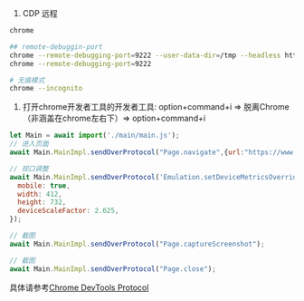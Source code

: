 
1. CDP 远程 
```sh
chrome 
```
```sh
## remote-debuggin-port
chrome --remote-debugging-port=9222 --user-data-dir=/tmp --headless https://www.jd.com
chrome --remote-debugging-port=9222
```
```sh
# 无痕模式
chrome --incognito 
```
1. 打开chrome开发者工具的开发者工具: option+command+i => 脱离Chrome（非涵盖在chrome左右下）=> option+command+i
```js
let Main = await import('./main/main.js');
// 进入页面
await Main.MainImpl.sendOverProtocol("Page.navigate",{url:"https://www.jd.com/"});
```
```js
// 视口调整
await Main.MainImpl.sendOverProtocol('Emulation.setDeviceMetricsOverride', {
  mobile: true,
  width: 412,
  height: 732,
  deviceScaleFactor: 2.625,
});
```

```js
// 截图
await Main.MainImpl.sendOverProtocol("Page.captureScreenshot");
```

```js
// 截图
await Main.MainImpl.sendOverProtocol("Page.close");
```


具体请参考[Chrome DevTools Protocol](https://chromedevtools.github.io/devtools-protocol/)
